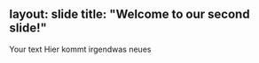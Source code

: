 layout: slide
title: "Welcome to our second slide!"
------------
Your text
Hier kommt irgendwas neues
